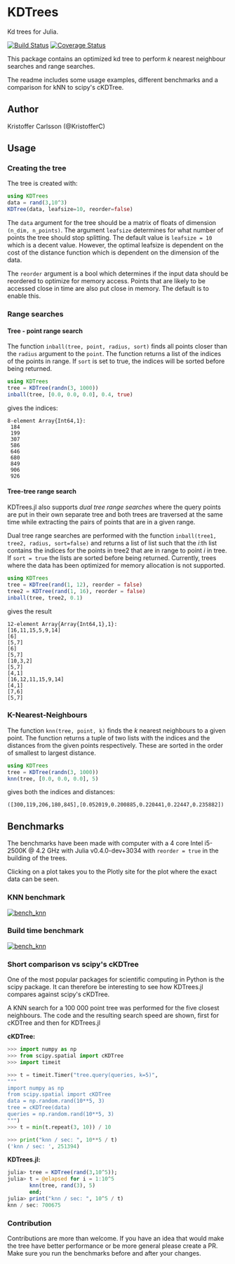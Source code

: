 # KDTrees

Kd trees for Julia.

[![Build Status](https://travis-ci.org/JuliaGeometry/KDTrees.jl.svg?branch=master)](https://travis-ci.org/JuliaGeometry/KDTrees.jl) [![Coverage Status](https://coveralls.io/repos/KristofferC/KDTrees.jl/badge.svg)](https://coveralls.io/r/KristofferC/KDTrees.jl)

This package contains an optimized kd tree to perform *k* nearest neighbour searches and range searches.

The readme includes some usage examples, different benchmarks and a comparison for kNN to scipy's cKDTree.

## Author
Kristoffer Carlsson (@KristofferC)

## Usage

### Creating the tree

The tree is created with:
```julia
using KDTrees
data = rand(3,10^3)
KDTree(data, leafsize=10, reorder=false)
```
The `data` argument for the tree should be a matrix of floats of dimension `(n_dim, n_points)`. The argument `leafsize` determines for what number of points the tree should stop splitting. The default value is `leafsize = 10` which is a decent value. However, the optimal leafsize is dependent on the cost of the
distance function which is dependent on the dimension of the data.

The `reorder` argument is a bool which determines if the input data should
be reordered to optimize for memory access. Points that are likely to be accessed close in time are also put close in memory. The default is to enable this.

### Range searches

#### Tree - point range search

The function `inball(tree, point, radius, sort)` finds all points closer than the `radius` argument to the `point`. The function
returns a list of the indices of the points in range. If `sort` is set to true, the indices will be sorted before being returned.

```julia
using KDTrees
tree = KDTree(randn(3, 1000))
inball(tree, [0.0, 0.0, 0.0], 0.4, true)
```
gives the indices:
```
8-element Array{Int64,1}:
 184
 199
 307
 586
 646
 680
 849
 906
 926
```


#### Tree-tree range search

KDTrees.jl also supports *dual tree range searches* where the query points are
put in their own separate tree and both trees are traversed at the same time
while extracting the pairs of points that are in a given range.

Dual tree range searches are performed with the function `inball(tree1, tree2, radius, sort=false)` and returns a list of list such that the *i*:th list contains the indices for the points in tree2 that are in range to point *i* in tree.
If `sort = true` the lists are sorted before being returned. Currently, trees where the data has been optimized for memory allocation is not supported.

```julia
using KDTrees
tree = KDTree(rand(1, 12), reorder = false)
tree2 = KDTree(rand(1, 16), reorder = false)
inball(tree, tree2, 0.1)
```

gives the result
```
12-element Array{Array{Int64,1},1}:
[16,11,15,5,9,14]
[6]
[5,7]
[6]
[5,7]
[10,3,2]
[5,7]
[4,1]
[16,12,11,15,9,14]
[4,1]
[7,6]
[5,7]
```

### K-Nearest-Neighbours

The function `knn(tree, point, k)` finds the *k* nearest neighbours to a given point. The function returns a tuple of two lists with the indices and the distances from the given points respectively. These are sorted in the order of smallest to largest distance.

```julia
using KDTrees
tree = KDTree(randn(3, 1000))
knn(tree, [0.0, 0.0, 0.0], 5)
```
gives both the indices and distances:
```
([300,119,206,180,845],[0.052019,0.200885,0.220441,0.22447,0.235882])
```

## Benchmarks

The benchmarks have been made with computer with a 4 core Intel i5-2500K @ 4.2 GHz with Julia v0.4.0-dev+3034 with `reorder = true` in the building of the trees.

Clicking on a plot takes you to the Plotly site for the plot where the exact data can be seen.

### KNN benchmark

[![bench_knn](https://plot.ly/~kcarlsson89/397.png)](https://plot.ly/~kcarlsson89/397/)

### Build time benchmark

[![bench_knn](https://plot.ly/~kcarlsson89/413.png)](https://plot.ly/~kcarlsson89/413/)

### Short comparison vs scipy's cKDTree

One of the most popular packages for scientific computing in Python
is the scipy package. It can therefore be interesting to see how
KDTrees.jl compares against scipy's cKDTree.

A KNN search for a 100 000 point tree was performed for the five closest neighbours. The code and the resulting search speed are shown, first for
cKDTree and then for KDTrees.jl

**cKDTree:**

```python
>>> import numpy as np
>>> from scipy.spatial import cKDTree
>>> import timeit

>>> t = timeit.Timer("tree.query(queries, k=5)",
"""
import numpy as np
from scipy.spatial import cKDTree
data = np.random.rand(10**5, 3)
tree = cKDTree(data)
queries = np.random.rand(10**5, 3)
""")
>>> t = min(t.repeat(3, 10)) / 10

>>> print("knn / sec: ", 10**5 / t)
('knn / sec: ', 251394)
```

**KDTrees.jl:**
```julia
julia> tree = KDTree(rand(3,10^5));
julia> t = @elapsed for i = 1:10^5
       knn(tree, rand(3), 5)
       end;
julia> print("knn / sec: ", 10^5 / t)
knn / sec: 700675
```

### Contribution

Contributions are more than welcome. If you have an idea that would make the
tree have better performance or be more general please create a PR. Make
sure you run the benchmarks before and after your changes.
